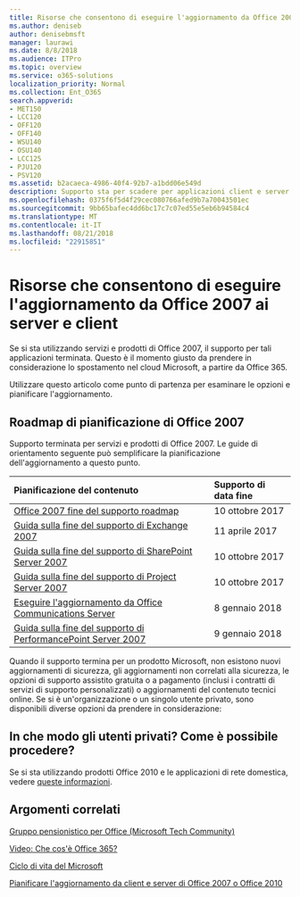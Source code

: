 ```yaml
---
title: Risorse che consentono di eseguire l'aggiornamento da Office 2007 ai server e client
ms.author: deniseb
author: denisebmsft
manager: laurawi
ms.date: 8/8/2018
ms.audience: ITPro
ms.topic: overview
ms.service: o365-solutions
localization_priority: Normal
ms.collection: Ent_O365
search.appverid:
- MET150
- LCC120
- OFF120
- OFF140
- WSU140
- OSU140
- LCC125
- PJU120
- PSV120
ms.assetid: b2acaeca-4986-40f4-92b7-a1bdd06e549d
description: Supporto sta per scadere per applicazioni client e server di Office 2007, e accordi di supporto personalizzati non sono disponibili. Utilizzare questo articolo per iniziare a pianificare l'aggiornamento a questo punto.
ms.openlocfilehash: 0375f6f5d4f29cec080766afed9b7a70043501ec
ms.sourcegitcommit: 9bb65bafec4dd6bc17c7c07ed55e5eb6b94584c4
ms.translationtype: MT
ms.contentlocale: it-IT
ms.lasthandoff: 08/21/2018
ms.locfileid: "22915851"
---
```

# <a name="resources-to-help-you-upgrade-from-office-2007-servers-and-clients"></a>Risorse che consentono di eseguire l'aggiornamento da Office 2007 ai server e client

Se si sta utilizzando servizi e prodotti di Office 2007, il supporto per tali applicazioni terminata. Questo è il momento giusto da prendere in considerazione lo spostamento nel cloud Microsoft, a partire da Office 365.
  
Utilizzare questo articolo come punto di partenza per esaminare le opzioni e pianificare l'aggiornamento.
      
## <a name="office-2007-planning-roadmaps"></a>Roadmap di pianificazione di Office 2007
  
Supporto terminata per servizi e prodotti di Office 2007. Le guide di orientamento seguente può semplificare la pianificazione dell'aggiornamento a questo punto.

|**Pianificazione del contenuto**|**Supporto di data fine**|
|:-----|:-----|
|[Office 2007 fine del supporto roadmap](https://docs.microsoft.com/DeployOffice/office-2007-end-support-roadmap) <br/> |10 ottobre 2017  <br/> |
|[Guida sulla fine del supporto di Exchange 2007](exchange-2007-end-of-support.md) <br/> |11 aprile 2017  <br/> |
|[Guida sulla fine del supporto di SharePoint Server 2007](sharepoint-2007-end-of-support.md) <br/> |10 ottobre 2017  <br/> |
|[Guida sulla fine del supporto di Project Server 2007](project-server-2007-end-of-support.md) <br/> |10 ottobre 2017  <br/> |
|[Eseguire l'aggiornamento da Office Communications Server](/Skype/SfbServer/plan-your-deployment/upgrade.md) <br/> |8 gennaio 2018  <br/> |
|[Guida sulla fine del supporto di PerformancePoint Server 2007](pps-2007-end-of-support.md) <br/> |9 gennaio 2018  <br/> |
   
Quando il supporto termina per un prodotto Microsoft, non esistono nuovi aggiornamenti di sicurezza, gli aggiornamenti non correlati alla sicurezza, le opzioni di supporto assistito gratuita o a pagamento (inclusi i contratti di servizi di supporto personalizzati) o aggiornamenti del contenuto tecnici online. Se si è un'organizzazione o un singolo utente privato, sono disponibili diverse opzioni da prendere in considerazione:

## <a name="what-if-im-a-home-user-what-do-i-do"></a>In che modo gli utenti privati? Come è possibile procedere?

Se si sta utilizzando prodotti Office 2010 e le applicazioni di rete domestica, vedere [queste informazioni](plan-upgrade-previous-versions-office.md#im-a-home-user-what-do-i-do).
     
## <a name="related-topics"></a>Argomenti correlati

[Gruppo pensionistico per Office (Microsoft Tech Community)](https://go.microsoft.com/fwlink/?linkid=842065)
  
[Video: Che cos'è Office 365?](https://support.office.com/article/847caf12-2589-452c-8aca-1c009797678b.aspx)
  
[Ciclo di vita del Microsoft](https://go.microsoft.com/fwlink/?linkid=865200)

[Pianificare l'aggiornamento da client e server di Office 2007 o Office 2010](plan-upgrade-previous-versions-office.md)
  

